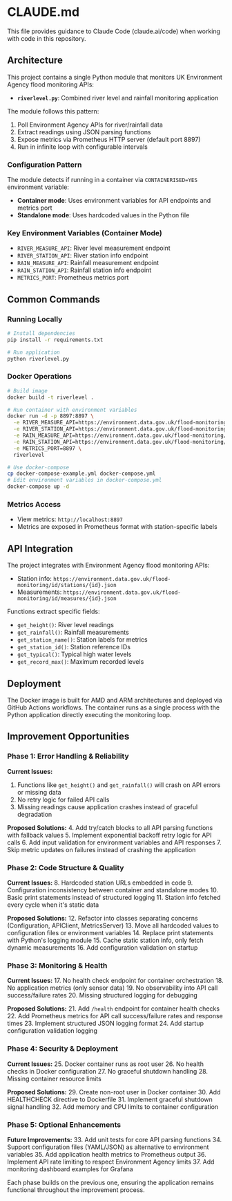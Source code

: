 # CLAUDE.md

This file provides guidance to Claude Code (claude.ai/code) when working with code in this repository.

## Architecture

This project contains a single Python module that monitors UK Environment Agency flood monitoring APIs:

- **`riverlevel.py`**: Combined river level and rainfall monitoring application

The module follows this pattern:
1. Poll Environment Agency APIs for river/rainfall data
2. Extract readings using JSON parsing functions
3. Expose metrics via Prometheus HTTP server (default port 8897)
4. Run in infinite loop with configurable intervals

### Configuration Pattern

The module detects if running in a container via `CONTAINERISED=YES` environment variable:
- **Container mode**: Uses environment variables for API endpoints and metrics port
- **Standalone mode**: Uses hardcoded values in the Python file

### Key Environment Variables (Container Mode)

- `RIVER_MEASURE_API`: River level measurement endpoint
- `RIVER_STATION_API`: River station info endpoint  
- `RAIN_MEASURE_API`: Rainfall measurement endpoint
- `RAIN_STATION_API`: Rainfall station info endpoint
- `METRICS_PORT`: Prometheus metrics port

## Common Commands

### Running Locally
```bash
# Install dependencies
pip install -r requirements.txt

# Run application
python riverlevel.py
```

### Docker Operations
```bash
# Build image
docker build -t riverlevel .

# Run container with environment variables
docker run -d -p 8897:8897 \
  -e RIVER_MEASURE_API=https://environment.data.gov.uk/flood-monitoring/id/measures/example.json \
  -e RIVER_STATION_API=https://environment.data.gov.uk/flood-monitoring/id/stations/example.json \
  -e RAIN_MEASURE_API=https://environment.data.gov.uk/flood-monitoring/id/measures/example.json \
  -e RAIN_STATION_API=https://environment.data.gov.uk/flood-monitoring/id/stations/example.json \
  -e METRICS_PORT=8897 \
  riverlevel

# Use docker-compose
cp docker-compose-example.yml docker-compose.yml
# Edit environment variables in docker-compose.yml
docker-compose up -d
```

### Metrics Access
- View metrics: `http://localhost:8897`
- Metrics are exposed in Prometheus format with station-specific labels

## API Integration

The project integrates with Environment Agency flood monitoring APIs:
- Station info: `https://environment.data.gov.uk/flood-monitoring/id/stations/{id}.json`
- Measurements: `https://environment.data.gov.uk/flood-monitoring/id/measures/{id}.json`

Functions extract specific fields:
- `get_height()`: River level readings
- `get_rainfall()`: Rainfall measurements  
- `get_station_name()`: Station labels for metrics
- `get_station_id()`: Station reference IDs
- `get_typical()`: Typical high water levels
- `get_record_max()`: Maximum recorded levels

## Deployment

The Docker image is built for AMD and ARM architectures and deployed via GitHub Actions workflows. The container runs as a single process with the Python application directly executing the monitoring loop.

## Improvement Opportunities

### Phase 1: Error Handling & Reliability
**Current Issues:**
1. Functions like `get_height()` and `get_rainfall()` will crash on API errors or missing data
2. No retry logic for failed API calls
3. Missing readings cause application crashes instead of graceful degradation

**Proposed Solutions:**
4. Add try/catch blocks to all API parsing functions with fallback values
5. Implement exponential backoff retry logic for API calls
6. Add input validation for environment variables and API responses
7. Skip metric updates on failures instead of crashing the application

### Phase 2: Code Structure & Quality
**Current Issues:**
8. Hardcoded station URLs embedded in code
9. Configuration inconsistency between container and standalone modes
10. Basic print statements instead of structured logging
11. Station info fetched every cycle when it's static data

**Proposed Solutions:**
12. Refactor into classes separating concerns (Configuration, APIClient, MetricsServer)
13. Move all hardcoded values to configuration files or environment variables
14. Replace print statements with Python's logging module
15. Cache static station info, only fetch dynamic measurements
16. Add configuration validation on startup

### Phase 3: Monitoring & Health
**Current Issues:**
17. No health check endpoint for container orchestration
18. No application metrics (only sensor data)
19. No observability into API call success/failure rates
20. Missing structured logging for debugging

**Proposed Solutions:**
21. Add `/health` endpoint for container health checks
22. Add Prometheus metrics for API call success/failure rates and response times
23. Implement structured JSON logging format
24. Add startup configuration validation logging

### Phase 4: Security & Deployment
**Current Issues:**
25. Docker container runs as root user
26. No health checks in Docker configuration
27. No graceful shutdown handling
28. Missing container resource limits

**Proposed Solutions:**
29. Create non-root user in Docker container
30. Add HEALTHCHECK directive to Dockerfile
31. Implement graceful shutdown signal handling
32. Add memory and CPU limits to container configuration

### Phase 5: Optional Enhancements
**Future Improvements:**
33. Add unit tests for core API parsing functions
34. Support configuration files (YAML/JSON) as alternative to environment variables
35. Add application health metrics to Prometheus output
36. Implement API rate limiting to respect Environment Agency limits
37. Add monitoring dashboard examples for Grafana

Each phase builds on the previous one, ensuring the application remains functional throughout the improvement process.